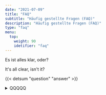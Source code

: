 ```yaml
---
date: "2021-07-09"
title: "FAQ"
subtitle: "Häufig gestellte Fragen (FAQ)"
description: "Häufig gestellte Fragen (FAQ)"
type: "faq"
menu:
  top:
    weight: 90
    idetifier: "faq"
---
```


Es ist alles klar, oder?

It's all clear, isn't it?



{{< detsum "question" "answer" >}}
<details><summary>QQQQQ</summary>AAAAA {{< relref "price" >}}</details>
